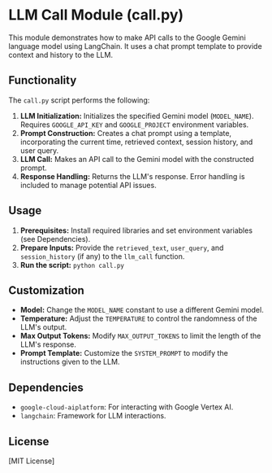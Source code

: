 # LLM Call Module (call.py)

This module demonstrates how to make API calls to the Google Gemini language model using LangChain.  It uses a chat prompt template to provide context and history to the LLM.

## Functionality

The `call.py` script performs the following:

1. **LLM Initialization:** Initializes the specified Gemini model (`MODEL_NAME`). Requires `GOOGLE_API_KEY` and `GOOGLE_PROJECT` environment variables.
2. **Prompt Construction:** Creates a chat prompt using a template, incorporating the current time, retrieved context, session history, and user query.
3. **LLM Call:** Makes an API call to the Gemini model with the constructed prompt.
4. **Response Handling:** Returns the LLM's response.  Error handling is included to manage potential API issues.

## Usage

1. **Prerequisites:** Install required libraries and set environment variables (see Dependencies).
2. **Prepare Inputs:** Provide the `retrieved_text`, `user_query`, and `session_history` (if any) to the `llm_call` function.
3. **Run the script:** `python call.py`

## Customization

* **Model:** Change the `MODEL_NAME` constant to use a different Gemini model.
* **Temperature:** Adjust the `TEMPERATURE` to control the randomness of the LLM's output.
* **Max Output Tokens:**  Modify `MAX_OUTPUT_TOKENS` to limit the length of the LLM's response.
* **Prompt Template:** Customize the `SYSTEM_PROMPT` to modify the instructions given to the LLM.

## Dependencies

- `google-cloud-aiplatform`: For interacting with Google Vertex AI.
- `langchain`: Framework for LLM interactions.

## License

[MIT License]